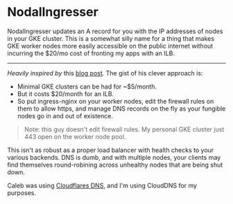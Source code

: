 # NodalIngresser

NodalIngresser updates an A record for you with the IP addresses of nodes in
your GKE cluster. This is a somewhat silly name for a thing that makes GKE
worker nodes more easily accessible on the public internet without incurring
the $20/mo cost of fronting my apps with an ILB.

---

*Heavily inspired by* this [blog
post](https://www.doxsey.net/blog/kubernetes--the-surprisingly-affordable-platform-for-personal-projects). The gist of
his clever approach is:

* Minimal GKE clusters can be had for ~$5/month.
* But it costs $20/month for an ILB.
* So put ingress-nginx on your worker nodes, edit the firewall rules on them to
  allow https, and manage DNS records on the fly as your fungible nodes go in and out of existence.

> Note: this guy doesn't edit firewall rules. My personal GKE cluster just
> 443 open on the worker node pool.

This isn't as robust as a proper load balancer with health checks to your
various backends. DNS is dumb, and with multiple nodes, your clients may find
themselves round-robining across unhealthy nodes that are being shut down.

Caleb was using [Cloudflares
DNS](https://github.com/calebdoxsey/kubernetes-cloudflare-sync), and I'm using CloudDNS for my purposes.
